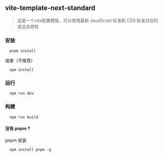 ## vite-template-next-standard
>这是一个vite配置模板，可以使用最新 JavaScript 标准和 CSS 标准对应的语法及特性

### 安装
````
  pnpm install
````
或者（不推荐）
````
  npm install
````

### 运行
````
  npm run dev
````

### 构建
````
  npm run build
````

#### 没有 pnpm ? 
pnpm 安装
````
  npm install pnpm -g
````